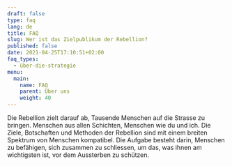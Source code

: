 ```yaml
---
draft: false
type: faq
lang: de
title: FAQ
slug: Wer ist das Zielpublikum der Rebellion?
published: false
date: 2021-04-25T17:10:51+02:00
faq_types:
  - über-die-strategie
menu:
  main:
    name: FAQ
    parent: Über uns
    weight: 40
---
```

Die Rebellion zielt darauf ab, Tausende Menschen auf die Strasse zu bringen. Menschen aus allen Schichten, Menschen wie du und ich. Die Ziele, Botschaften und Methoden der Rebellion sind mit einem breiten Spektrum von Menschen kompatibel. Die Aufgabe besteht darin, Menschen zu befähigen, sich zusammen zu schliessen, um das, was ihnen am wichtigsten ist, vor dem Aussterben zu schützen.